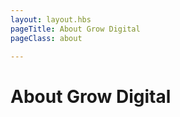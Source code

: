 ```yaml
---
layout: layout.hbs
pageTitle: About Grow Digital
pageClass: about

---
```


# About Grow Digital



